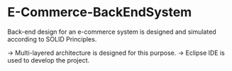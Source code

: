 # E-Commerce-BackEndSystem
Back-end design for an e-commerce system is designed and simulated according to SOLID Principles.

-> Multi-layered architecture is designed for this purpose.
-> Eclipse IDE is used to develop the project.
